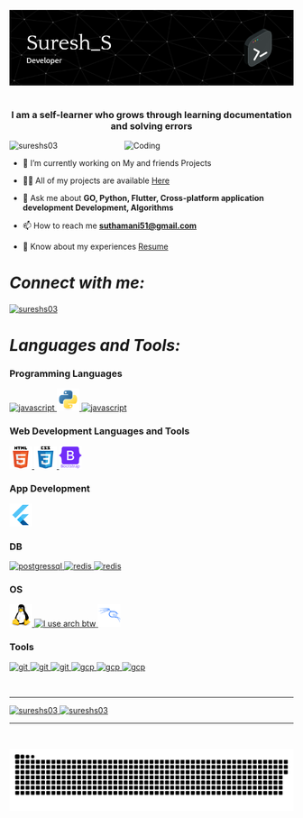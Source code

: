 ![Header](assets/Header.png)
#
<h3 align="center">I am a self-learner who grows through learning documentation and solving errors</h3>
<img align="right" alt="Coding" width="300" src="https://cdn.dribbble.com/users/1708816/screenshots/15637256/media/f9826f0af8a49462f048262a8502035b.gif">

<p align="left"> <img src="https://komarev.com/ghpvc/?username=sureshs03&label=Profile%20views&color=0e75b6&style=flat" alt="sureshs03" /> </p>

- 🌱 I’m currently working on My and friends Projects

- 👨‍💻 All of my projects are available [Here](https://github.com/SureshS03?tab=repositories)

- 💬 Ask me about **GO, Python, Flutter, Cross-platform application development Development, Algorithms**

- 📫 How to reach me **suthamani51@gmail.com**

- 📄 Know about my experiences [Resume](https://drive.google.com/file/d/1r7mzqjsv3g-GxZl6TDVCEit9VL9DoSsb/view?usp=sharing)

# **_Connect with me:_**
<p align="left">
<a href="https://linkedin.com/in/sureshs03" target="blank"><img align="center" src="https://raw.githubusercontent.com/rahuldkjain/github-profile-readme-generator/master/src/images/icons/Social/linked-in-alt.svg" alt="sureshs03" height="30" width="40" /></a>

# **_Languages and Tools:_**
<p align="left">
  <h3> Programming Languages </h3>
    <a href="https://go.dev/" target="_blank" rel="noreferrer"> 
    <img src="https://w7.pngwing.com/pngs/566/160/png-transparent-golang-hd-logo.png" alt="javascript" width="50" height="50"/> 
  </a>
  <a href="https://www.python.org" target="_blank" rel="noreferrer"> 
    <img src="https://raw.githubusercontent.com/devicons/devicon/master/icons/python/python-original.svg" alt="python" width="40" height="40"/> 
  <a href="https://dart.dev/" target="_blank" rel="noreferrer"> 
    <img src="https://avatars.githubusercontent.com/u/1609975?s=200&v=4" alt="javascript" width="40" height="40"/> 
  </a>
  </a>
  <br>
  <h3> Web Development Languages and Tools </h3>
  <a href="https://www.w3.org/html/" target="_blank" rel="noreferrer"> 
    <img src="https://raw.githubusercontent.com/devicons/devicon/master/icons/html5/html5-original-wordmark.svg" alt="html5" width="40" height="40"/> 
  </a>
  <a href="https://www.w3schools.com/css/" target="_blank" rel="noreferrer"> 
    <img src="https://raw.githubusercontent.com/devicons/devicon/master/icons/css3/css3-original-wordmark.svg" alt="css3" width="40" height="40"/> 
  </a>
  <a href="https://getbootstrap.com" target="_blank" rel="noreferrer"> 
    <img src="https://raw.githubusercontent.com/devicons/devicon/master/icons/bootstrap/bootstrap-plain-wordmark.svg" alt="bootstrap" width="40" height="40"/> 
  </a>
  <br>
    <h3> App Development</h3>
  <a href="https://flutter.dev/" target="_blank" rel="noreferrer"> 
    <img src="https://raw.githubusercontent.com/github/explore/cebd63002168a05a6a642f309227eefeccd92950/topics/flutter/flutter.png" alt="html5" width="40" height="40"/> 
  </a>
  <br>
  <h3> DB </h3>
  <a href="https://www.postgresql.org/" target="_blank" rel="noreferrer"> 
    <img src="https://en.vetores.org/wp-content/uploads/postgresql-768x432.png" alt="postgressql" width="40" height="40"/> 
  </a>
    <a href="https://redis.io/" target="_blank" rel="noreferrer"> 
    <img src="https://www.svgrepo.com/show/303460/redis-logo.svg" alt="redis" width="40" height="40"/> 
  </a>
  </a>
    <a href="https://www.mongodb.com/" target="_blank" rel="noreferrer"> 
    <img src="https://cdn.worldvectorlogo.com/logos/mongodb-icon-2.svg" alt="redis" width="40" height="40"/> 
  </a>
  <h3> OS </h3>
  <a href="https://www.linux.org/" target="_blank" rel="noreferrer"> 
    <img src="https://raw.githubusercontent.com/devicons/devicon/master/icons/linux/linux-original.svg" alt="linux" width="40" height="40"/> 
  </a>
  <a href="https://archlinux.org/" target="_blank" rel="noreferrer"> 
    <img src="https://wiki.installgentoo.com/images/f/f9/Arch-linux-logo.png" title="Arch" alt="I use arch btw" width="40" height="40"/> 
  </a>
    <a href="https://www.kali.org/" target="_blank" rel="noreferrer">
    <img src="https://github.com/canaleal/devicon/blob/new-icon-kali-linux/icons/kalilinux/kalilinux-original-wordmark.svg" title="Linux" alt="Linux" width="40" height="40">
  </a>
  <h3> Tools </h3>
  <a href="https://git-scm.com/" target="_blank" rel="noreferrer"> 
    <img src="https://www.vectorlogo.zone/logos/git-scm/git-scm-icon.svg" alt="git" width="40" height="40"/> 
  </a>
  <a href="https://www.docker.com/" target="_blank" rel="noreferrer"> 
    <img src="https://www.svgrepo.com/show/354926/docker.svg" alt="git" width="40" height="40"/> 
  </a>
    <a href="https://kubernetes.io/" target="_blank" rel="noreferrer"> 
    <img src="https://vectorified.com/images/kubernetes-icon-31.png" alt="git" width="40" height="40"/> 
  </a>
    <a href="https://firebase.google.com/" target="_blank" rel="noreferrer"> 
    <img src="https://www.vectorlogo.zone/logos/firebase/firebase-icon.svg" alt="gcp" width="40" height="40"/> 
  </a>
  
  <a href="https://azure.microsoft.com/en-us/" target="_blank" rel="noreferrer"> 
    <img src="https://www.pngfind.com/pngs/m/597-5975946_microsoft-azure-logo-svg-hd-png-download.png" alt="gcp" width="40" height="40"/>
  <a href="https://cloud.google.com" target="_blank" rel="noreferrer"> 
    <img src="https://www.vectorlogo.zone/logos/google_cloud/google_cloud-icon.svg" alt="gcp" width="40" height="40"/>
</p>
<br>
<hr>

<p algin="center">
  <img width="400" height="200" src="http://github-profile-summary-cards.vercel.app/api/cards/most-commit-language?username=SureshS03&theme=dark" alt="sureshs03" />
  <img width="400" height="200" src="https://github-readme-stats.vercel.app/api?username=sureshs03&show_icons=true&locale=en&theme=dark" alt="sureshs03" />
</p>
<hr>
<br>

<p align="center">
 <img width="1000" src="assets/github-snake.svg" alt="snake"/>
</p>
